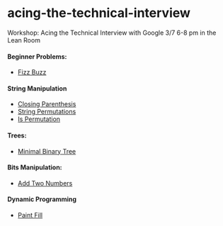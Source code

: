 # acing-the-technical-interview
Workshop: Acing the Technical Interview with Google
3/7 6-8 pm in the Lean Room

#### Beginner Problems:
- [Fizz Buzz](https://github.com/nyuwinc/acing-the-technical-interview/blob/master/Beginner/fizz_buzz.md)


####  String Manipulation
- [Closing Parenthesis](https://github.com/nyuwinc/acing-the-technical-interview/blob/master/String%20Questions/closing_parenthesis.md)
- [String Permutations](https://github.com/nyuwinc/acing-the-technical-interview/blob/master/String%20Questions/string_permutations.md)
- [Is Permutation](https://github.com/nyuwinc/acing-the-technical-interview/blob/master/String%20Questions/is_permutation.md)

#### Trees:
- [Minimal Binary Tree](https://github.com/nyuwinc/acing-the-technical-interview/blob/master/Trees/minimal_binary_tree_height.md)

#### Bits Manipulation:
- [Add Two Numbers](https://github.com/nyuwinc/acing-the-technical-interview/tree/master/Bit%20Manipulation)

#### Dynamic Programming
- [Paint Fill](https://github.com/nyuwinc/acing-the-technical-interview/blob/master/Dynamic%20Programming/paint_fill.md)
